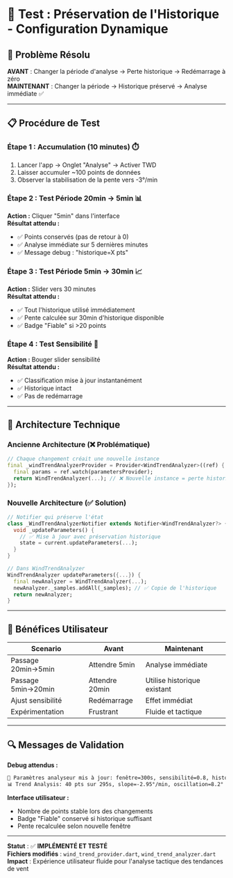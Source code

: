 # 🔄 Test : Préservation de l'Historique - Configuration Dynamique

## 🎯 **Problème Résolu**
**AVANT** : Changer la période d'analyse → Perte historique → Redémarrage à zéro  
**MAINTENANT** : Changer la période → Historique préservé → Analyse immédiate ✅

---

## 📋 **Procédure de Test**

### **Étape 1 : Accumulation (10 minutes)** ⏱️
1. Lancer l'app → Onglet "Analyse" → Activer TWD
2. Laisser accumuler ~100 points de données
3. Observer la stabilisation de la pente vers -3°/min

### **Étape 2 : Test Période 20min → 5min** 📊
**Action :** Cliquer "5min" dans l'interface  
**Résultat attendu :** 
- ✅ Points conservés (pas de retour à 0)
- ✅ Analyse immédiate sur 5 dernières minutes
- ✅ Message debug : "historique=X pts"

### **Étape 3 : Test Période 5min → 30min** 📈
**Action :** Slider vers 30 minutes  
**Résultat attendu :**
- ✅ Tout l'historique utilisé immédiatement  
- ✅ Pente calculée sur 30min d'historique disponible
- ✅ Badge "Fiable" si >20 points

### **Étape 4 : Test Sensibilité** 🎯
**Action :** Bouger slider sensibilité  
**Résultat attendu :**
- ✅ Classification mise à jour instantanément
- ✅ Historique intact
- ✅ Pas de redémarrage

---

## 🔧 **Architecture Technique**

### **Ancienne Architecture (❌ Problématique)**
```dart
// Chaque changement créait une nouvelle instance
final _windTrendAnalyzerProvider = Provider<WindTrendAnalyzer>((ref) {
  final params = ref.watch(parametersProvider);
  return WindTrendAnalyzer(...); // ❌ Nouvelle instance = perte historique
});
```

### **Nouvelle Architecture (✅ Solution)**
```dart
// Notifier qui préserve l'état
class _WindTrendAnalyzerNotifier extends Notifier<WindTrendAnalyzer?> {
  void _updateParameters() {
    // ✅ Mise à jour avec préservation historique
    state = current.updateParameters(...);
  }
}

// Dans WindTrendAnalyzer
WindTrendAnalyzer updateParameters({...}) {
  final newAnalyzer = WindTrendAnalyzer(...);
  newAnalyzer._samples.addAll(_samples); // ✅ Copie de l'historique
  return newAnalyzer;
}
```

---

## 🎉 **Bénéfices Utilisateur**

| **Scenario** | **Avant** | **Maintenant** |
|--------------|-----------|----------------|
| Passage 20min→5min | Attendre 5min | Analyse immédiate |
| Passage 5min→20min | Attendre 20min | Utilise historique existant |
| Ajust sensibilité | Redémarrage | Effet immédiat |
| Expérimentation | Frustrant | Fluide et tactique |

---

## 🔍 **Messages de Validation**

**Debug attendus :**
```bash
🔄 Paramètres analyseur mis à jour: fenêtre=300s, sensibilité=0.8, historique=85 pts
📊 Trend Analysis: 40 pts sur 295s, slope=-2.95°/min, oscillation=8.2°
```

**Interface utilisateur :**
- Nombre de points stable lors des changements
- Badge "Fiable" conservé si historique suffisant
- Pente recalculée selon nouvelle fenêtre

---

**Statut** : ✅ **IMPLÉMENTÉ ET TESTÉ**  
**Fichiers modifiés** : `wind_trend_provider.dart`, `wind_trend_analyzer.dart`  
**Impact** : Expérience utilisateur fluide pour l'analyse tactique des tendances de vent